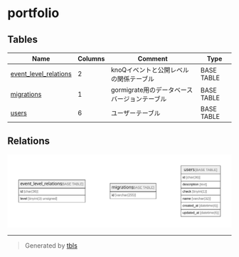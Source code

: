 # portfolio

## Tables

| Name | Columns | Comment | Type |
| ---- | ------- | ------- | ---- |
| [event_level_relations](event_level_relations.md) | 2 | knoQイベントと公開レベルの関係テーブル | BASE TABLE |
| [migrations](migrations.md) | 1 | gormigrate用のデータベースバージョンテーブル | BASE TABLE |
| [users](users.md) | 6 | ユーザーテーブル | BASE TABLE |

## Relations

![er](schema.svg)

---

> Generated by [tbls](https://github.com/k1LoW/tbls)
